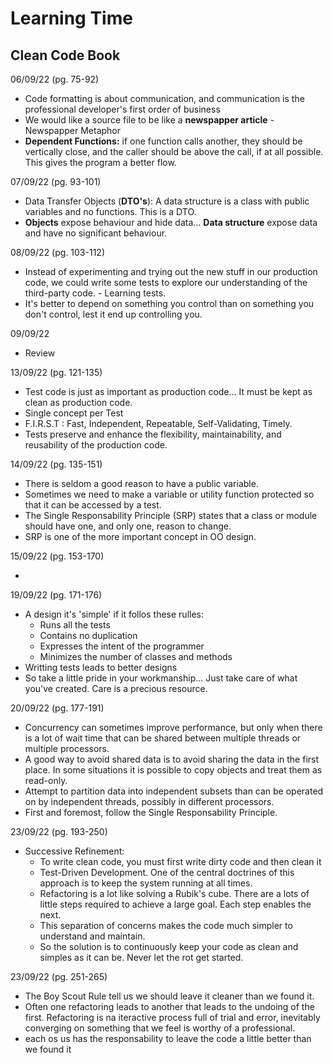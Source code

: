 # Learning Time

## Clean Code Book

06/09/22 (pg. 75-92)

* Code formatting is about communication, and communication is the professional developer's first order of business
* We would like a source file to be like a **newspapper article** - Newspapper Metaphor
* **Dependent Functions:** if one function calls another, they should be vertically close, and the caller should be above the call, if at all possible. This gives the program a better flow.


07/09/22 (pg. 93-101)

* Data Transfer Objects (**DTO's**): A data structure is a class with public variables and no functions. This is a DTO.
* **Objects** expose behaviour and hide data... **Data structure** expose data and have no significant behaviour.

08/09/22 (pg. 103-112)

* Instead of experimenting and trying out the new stuff in our production code, we could write some tests to explore our understanding of the third-party code. - Learning tests.
* It's better to depend on something you control than on something you don't control, lest it end up controlling you.

09/09/22 

* Review

13/09/22 (pg. 121-135)

* Test code is just as important as production code... It must be kept as clean as production code.
* Single concept per Test
* F.I.R.S.T : Fast, Independent, Repeatable, Self-Validating, Timely.
* Tests preserve and enhance the flexibility, maintainability, and reusability of the production code.


14/09/22 (pg. 135-151)

* There is seldom a good reason to have a public variable.
* Sometimes we need to make a variable or utility function protected so that it can be accessed by a test.
* The Single Responsability Principle (SRP) states that a class or module should have one, and only one, reason to change.
* SRP is one of the more important concept in OO design.


15/09/22 (pg. 153-170)

* 

19/09/22 (pg. 171-176)

* A design it's 'simple' if it follos these rulles:
  - Runs all the tests
  - Contains no duplication
  - Expresses the intent of the programmer
  - Minimizes the number of classes and methods
* Writting tests leads to better designs
* So take a little pride in your workmanship... Just take care of what you've created. Care is a precious resource.


20/09/22 (pg. 177-191)

* Concurrency can sometimes improve performance, but only when there is a lot of wait time that can be shared between multiple threads or multiple processors.
* A good way to avoid shared data is to avoid sharing the data in the first place. In some situations it is possible to copy objects and treat them as read-only.
* Attempt to partition data into independent subsets than can be operated on by independent threads, possibly in different processors.
* First and foremost, follow the Single Responsability Principle.


23/09/22 (pg. 193-250)

* Successive Refinement:
  - To write clean code, you must first write dirty code and then clean it
  - Test-Driven Development. One of the central doctrines of this approach is to keep the system running at all times.
  - Refactoring is a lot like solving a Rubik's cube. There are a lots of little steps required to achieve a large goal. Each step enables the next.
  - This separation of concerns makes the code much simpler to understand and maintain.
  - So the solution is to continuously keep your code as clean and simples as it can be. Never let the rot get started.


23/09/22 (pg. 251-265)

* The Boy Scout Rule tell us we should leave it cleaner than we found it.
* Often one refactoring leads to another that leads to the undoing of the first. Refactoring is na iteractive process full of trial and error, inevitably converging on something that we feel is worthy of a professional.
* each os us has the responsability to leave the code a little better than we found it













